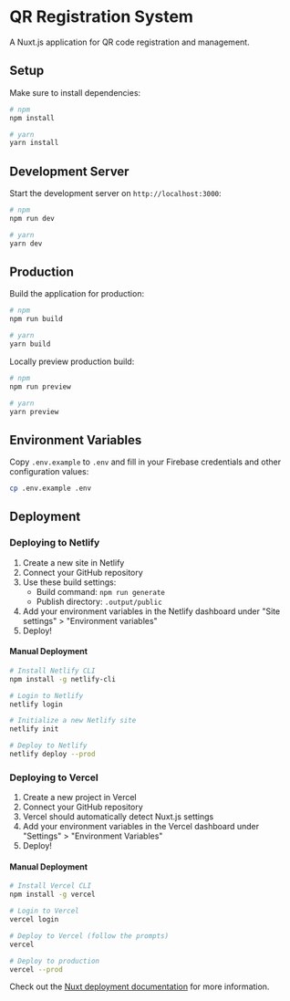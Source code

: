 # QR Registration System

A Nuxt.js application for QR code registration and management.

## Setup

Make sure to install dependencies:

```bash
# npm
npm install

# yarn
yarn install
```

## Development Server

Start the development server on `http://localhost:3000`:

```bash
# npm
npm run dev

# yarn
yarn dev
```

## Production

Build the application for production:

```bash
# npm
npm run build

# yarn
yarn build
```

Locally preview production build:

```bash
# npm
npm run preview

# yarn
yarn preview
```

## Environment Variables

Copy `.env.example` to `.env` and fill in your Firebase credentials and other configuration values:

```bash
cp .env.example .env
```

## Deployment

### Deploying to Netlify

1. Create a new site in Netlify
2. Connect your GitHub repository
3. Use these build settings:
   - Build command: `npm run generate`
   - Publish directory: `.output/public`
4. Add your environment variables in the Netlify dashboard under "Site settings" > "Environment variables"
5. Deploy!

#### Manual Deployment

```bash
# Install Netlify CLI
npm install -g netlify-cli

# Login to Netlify
netlify login

# Initialize a new Netlify site
netlify init

# Deploy to Netlify
netlify deploy --prod
```

### Deploying to Vercel

1. Create a new project in Vercel
2. Connect your GitHub repository
3. Vercel should automatically detect Nuxt.js settings
4. Add your environment variables in the Vercel dashboard under "Settings" > "Environment Variables"
5. Deploy!

#### Manual Deployment

```bash
# Install Vercel CLI
npm install -g vercel

# Login to Vercel
vercel login

# Deploy to Vercel (follow the prompts)
vercel

# Deploy to production
vercel --prod
```

Check out the [Nuxt deployment documentation](https://nuxt.com/docs/getting-started/deployment) for more information.
